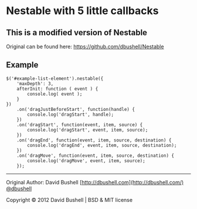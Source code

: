 Nestable with 5 little callbacks
========

## This is a modified version of Nestable

Original can be found here: https://github.com/dbushell/Nestable

## Example
```
$('#example-list-element').nestable({
	'maxDepth': 3,
	afterInit: function ( event ) { 
		console.log( event ); 
	}
})
	.on('dragJustBeforeStart', function(handle) {
		console.log('dragStart', handle);
	})
	.on('dragStart', function(event, item, source) {
		console.log('dragStart', event, item, source);
	})
	.on('dragEnd', function(event, item, source, destination) {
		console.log('dragEnd', event, item, source, destination);
	})
	.on('dragMove', function(event, item, source, destination) {
		console.log('dragMove', event, item, source);
	});
```
* * *

Original Author: David Bushell [http://dbushell.com](http://dbushell.com/) [@dbushell](http://twitter.com/dbushell/)

Copyright © 2012 David Bushell | BSD & MIT license
